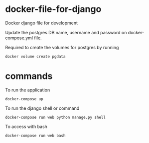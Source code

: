 # docker-file-for-django

Docker django file for development

Update the postgres DB name, username and password on docker-compose.yml file.

Required to create the volumes for postgres by running 

```docker volume create pgdata```

# commands
To run the application 

```docker-compose up```

To run the django shell or command 

```docker-compose run web python manage.py shell```

To access with bash

```docker-compose run web bash```
